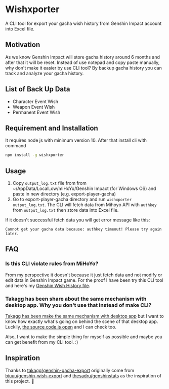 # Wishxporter

A CLI tool for export your gacha wish history from Genshin Impact account into Excel file.

## Motivation

As we know Genshin Impact will store gacha history around 6 months and after that it will be reset. Instead of use notepad and copy paste manually, why don't make it easier by use CLI tool? By backup gacha history you can track and analyze your gacha history.

## List of Back Up Data

- Character Event Wish
- Weapon Event Wish
- Permanent Event Wish

## Requirement and Installation

It requires node js with minimum version 10. After that install cli with command

```bash
npm install -g wishxporter
```

## Usage

1. Copy `output_log.txt` file from from ~/AppData/LocalLow/miHoYo/Genshin Impact (for Windows OS) and paste in new directory (e.g. export-player-gacha)
2. Go to export-player-gacha directory and run `wishxporter output_log.txt`. The CLI will fetch data from Mihoyo API with `authkey` from `output_log.txt` then store data into Excel file.

If it doesn't successful fetch data you will get error message like this:

`Cannot get your gacha data because: authkey timeout! Please try again later.`

## FAQ

### Is this CLI violate rules from MiHoYo?

From my perspective it doesn't because it just fetch data and not modify or edit data in Genshin Impact game. For the proof I have been try this CLI tool and here's my [Genshin Wish History file](https://drive.google.com/file/d/1Ny5LRSx4KjuarU6Dvn2S4mv2G9xYsn9O/view?usp=sharing).

### Takagg has been share about the same mechanism with desktop app. Why you don't use that instead of make CLI?

[Takagg has been make the same mechanism with desktop app](https://www.youtube.com/watch?v=EiW5-TwOOtI) but I want to know how exactly what's going on behind the scene of that desktop app. Luckily, [the source code is open](https://github.com/takagg/genshin-gacha-export) and I can check too.

Also, I want to make the simple thing for myself as possible and maybe you can get benefit from my CLI tool. :)

## Inspiration

Thanks to [takagg/genshin-gacha-export](https://github.com/takagg/genshin-gacha-export) originally come from [biuuu/genshin-wish-export](https://github.com/biuuu/genshin-wish-export) and [thesadru/genshinstats](https://github.com/thesadru/genshinstats) as the inspiration of this project. 🙏
